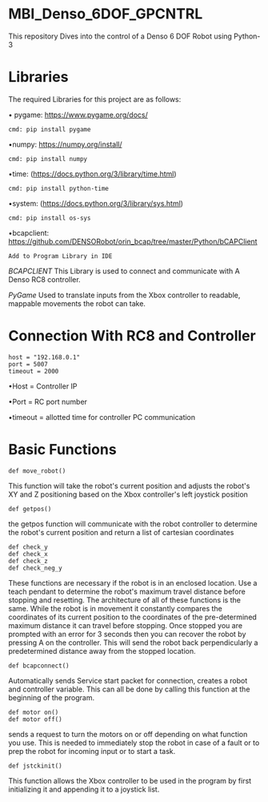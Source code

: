 # MBI_Denso_6DOF_GPCNTRL
This repository Dives into the control of a Denso 6 DOF Robot using Python-3

# Libraries

The required Libraries for this project are as follows:

• pygame: https://www.pygame.org/docs/
    
    cmd: pip install pygame
  
•numpy: https://numpy.org/install/
    
    cmd: pip install numpy

•time: (https://docs.python.org/3/library/time.html)
    
    cmd: pip install python-time

•system: (https://docs.python.org/3/library/sys.html)
    
    cmd: pip install os-sys

•bcapclient: https://github.com/DENSORobot/orin_bcap/tree/master/Python/bCAPClient
    
    Add to Program Library in IDE

*BCAPCLIENT*
This Library is used to connect and communicate with A Denso RC8 controller.

*PyGame* 
Used to translate inputs from the Xbox controller to readable, mappable movements the robot can take.

# Connection With RC8 and Controller
    host = "192.168.0.1"
    port = 5007
    timeout = 2000
•Host = Controller IP

•Port = RC port number

•timeout = allotted time for controller PC communication


# Basic Functions
        
    def move_robot()
This function will take the robot's current position and adjusts the robot's XY and Z positioning based on the Xbox controller's left joystick position

    def getpos()
the getpos function will communicate with the robot controller to determine the robot's current position and return a list of cartesian coordinates

    def check_y
    def check_x
    def check_z
    def check_neg_y
These functions are necessary if the robot is in an enclosed location. Use a teach pendant to determine the robot's maximum travel distance before stopping and resetting. The architecture of all of these functions is the same. While the robot is in movement it constantly compares the coordinates of its current position to the coordinates of the pre-determined maximum distance it can travel before stopping. Once stopped you are prompted with an error for 3 seconds then you can recover the robot by pressing A on the controller. This will send the robot back perpendicularly a predetermined distance away from the stopped location. 

    def bcapconnect()
Automatically sends Service start packet for connection, creates a robot and controller variable. This can all be done by calling this function at the beginning of the program. 

    def motor on()
    def motor off()
sends a request to turn the motors on or off depending on what function you use. This is needed to immediately stop the robot in case of a fault or to prep the robot for incoming input or to start a task. 

    def jstckinit()
This function allows the Xbox controller to be used in the program by first initializing it and appending it to a joystick list.











